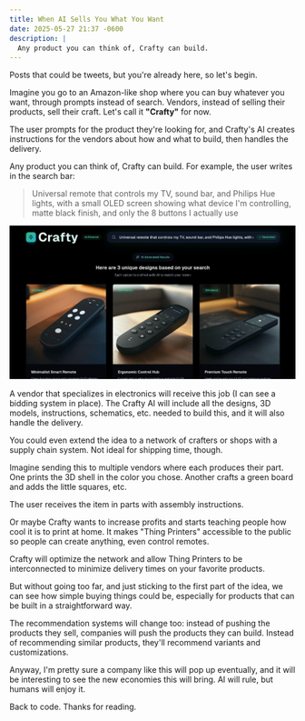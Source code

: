```yaml
---
title: When AI Sells You What You Want
date: 2025-05-27 21:37 -0600
description: |
  Any product you can think of, Crafty can build.
---
```


Posts that could be tweets, but you're already here, so let's begin.

Imagine you go to an Amazon-like shop where you can buy whatever you want, through prompts instead of search. Vendors, instead of selling their products, sell their craft. Let's call it **"Crafty"** for now.

The user prompts for the product they're looking for, and Crafty's AI creates instructions for the vendors about how and what to build, then handles the delivery.

Any product you can think of, Crafty can build. For example, the user writes in the search bar:

> Universal remote that controls my TV, sound bar, and Philips Hue lights, with a small OLED screen showing what device I'm controlling, matte black finish, and only the 8 buttons I actually use

![Crafty AI Example](/assets/images/posts/20250527212506.jpg)

A vendor that specializes in electronics will receive this job (I can see a bidding system in place). The Crafty AI will include all the designs, 3D models, instructions, schematics, etc. needed to build this, and it will also handle the delivery.

You could even extend the idea to a network of crafters or shops with a supply chain system. Not ideal for shipping time, though.

Imagine sending this to multiple vendors where each produces their part. One prints the 3D shell in the color you chose. Another crafts a green board and adds the little squares, etc.

The user receives the item in parts with assembly instructions.

Or maybe Crafty wants to increase profits and starts teaching people how cool it is to print at home. It makes "Thing Printers" accessible to the public so people can create anything, even control remotes.

Crafty will optimize the network and allow Thing Printers to be interconnected to minimize delivery times on your favorite products.

But without going too far, and just sticking to the first part of the idea, we can see how simple buying things could be, especially for products that can be built in a straightforward way.

The recommendation systems will change too: instead of pushing the products they sell, companies will push the products they can build. Instead of recommending similar products, they'll recommend variants and customizations.

Anyway, I'm pretty sure a company like this will pop up eventually, and it will be interesting to see the new economies this will bring. AI will rule, but humans will enjoy it.

Back to code. Thanks for reading.

